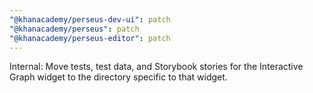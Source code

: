 ```yaml
---
"@khanacademy/perseus-dev-ui": patch
"@khanacademy/perseus": patch
"@khanacademy/perseus-editor": patch
---
```


Internal: Move tests, test data, and Storybook stories for the Interactive Graph widget to the directory specific to that widget.

